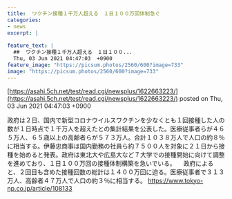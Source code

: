 ```yaml
---
title:  ワクチン接種１千万人超える　１日１００万回体制急ぐ  
categories:
- news
excerpt: |
  
feature_text: |
  ##  ワクチン接種１千万人超える　１日１００...
  Thu, 03 Jun 2021 04:47:03  +0900
feature_image: "https://picsum.photos/2560/600?image=733"
image: "https://picsum.photos/2560/600?image=733"
---
```


[https://asahi.5ch.net/test/read.cgi/newsplus/1622663223/](https://asahi.5ch.net/test/read.cgi/newsplus/1622663223/)
posted on Thu, 03 Jun 2021 04:47:03  +0900

<!--more-->

政府は２日、国内で新型コロナウイルスワクチンを少なくとも１回接種した人の数が１日時点で１千万人を超えたとの集計結果を公表した。医療従事者らが４６５万人、６５歳以上の高齢者らが５７３万人。合計１０３８万人で人口の約８％に相当する。伊藤忠商事は国内勤務の社員ら約７５００人を対象に２１日から接種を始めると発表。政府は東北大や広島大など７大学での接種開始に向けて調整を進めており、１日１００万回の接種体制構築を急いでいる。 　政府によると、２回目も含めた接種回数の総計は１４００万回に迫る。医療従事者で３１３万人、高齢者４７万人で人口の約３％に相当する。 https://www.tokyo-np.co.jp/article/108133
